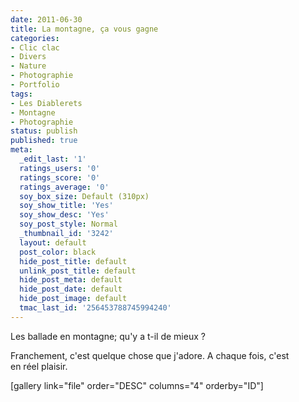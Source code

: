 ```yaml
---
date: 2011-06-30
title: La montagne, ça vous gagne
categories:
- Clic clac
- Divers
- Nature
- Photographie
- Portfolio
tags:
- Les Diablerets
- Montagne
- Photographie
status: publish
published: true
meta:
  _edit_last: '1'
  ratings_users: '0'
  ratings_score: '0'
  ratings_average: '0'
  soy_box_size: Default (310px)
  soy_show_title: 'Yes'
  soy_show_desc: 'Yes'
  soy_post_style: Normal
  _thumbnail_id: '3242'
  layout: default
  post_color: black
  hide_post_title: default
  unlink_post_title: default
  hide_post_meta: default
  hide_post_date: default
  hide_post_image: default
  tmac_last_id: '256453788745994240'
---
```

Les ballade en montagne; qu'y a t-il de mieux ?

Franchement, c'est quelque chose que j'adore. A chaque fois, c'est en réel plaisir.

<!--more-->

[gallery link="file" order="DESC" columns="4" orderby="ID"]
